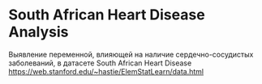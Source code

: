 # South African Heart Disease Analysis
Выявление переменной, влияющей на наличие сердечно-сосудистых заболеваний, в датасете South African Heart Disease https://web.stanford.edu/~hastie/ElemStatLearn/data.html

